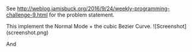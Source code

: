 See http://weblog.jamisbuck.org/2016/9/24/weekly-programming-challenge-9.html
for the problem statement.

This implement the Normal Mode + the cubic Bezier Curve.
![Screenshot]
(screenshot.png)

And